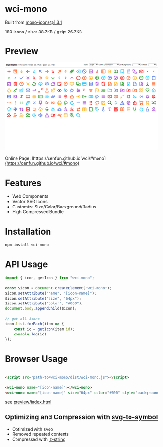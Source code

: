 # wci-mono
Built from [mono-icons@1.3.1](https://github.com/mono-company/mono-icons)  

180 icons / size: 38.7KB / gzip: 26.7KB  



# Preview
![screenshot](preview/screenshot.png)

Online Page: [https://cenfun.github.io/wci/#mono](https://cenfun.github.io/wci/#mono)

# Features
* Web Components
* Vector SVG Icons 
* Customize Size/Color/Background/Radius
* High Compressed Bundle
# Installation
```sh
npm install wci-mono
```
# API Usage
```js
import { icon, getIcon } from "wci-mono";

const $icon = document.createElement("wci-mono");
$icon.setAttribute("name", "[icon-name]");
$icon.setAttribute("size", "64px");
$icon.setAttribute("color", "#000");
document.body.appendChild($icon);

// get all icons
icon.list.forEach(item => {
    const ic = getIcon(item.id);
    console.log(ic)
});
```
# Browser Usage
```html

<script src="path-to/wci-mono/dist/wci-mono.js"></script>

<wci-mono name="[icon-name]"></wci-mono>
<wci-mono name="[icon-name]" size="64px" color="#000" style="background:#f5f5f5;"></wci-mono>
```
see [preview/index.html](preview/index.html)

## Optimizing and Compression with [svg-to-symbol](https://github.com/cenfun/svg-to-symbol)
* Optimized with [svgo](https://github.com/svg/svgo)
* Removed repeated contents
* Compressed with [lz-string](https://github.com/pieroxy/lz-string)